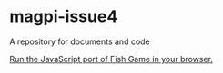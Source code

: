 magpi-issue4
============

A repository for documents and code

[Run the JavaScript port of Fish Game in your browser.](https://thisarray.github.io/magpi-issue4/jasefish.html)
